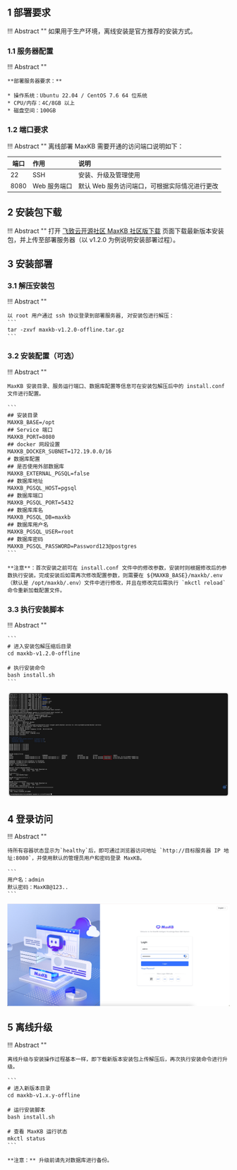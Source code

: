 ## 1 部署要求

!!! Abstract ""
    如果用于生产环境，离线安装是官方推荐的安装方式。

### 1.1 服务器配置

!!! Abstract ""

    **部署服务器要求：**

    * 操作系统：Ubuntu 22.04 / CentOS 7.6 64 位系统
    * CPU/内存：4C/8GB 以上
    * 磁盘空间：100GB

### 1.2 端口要求

!!! Abstract ""
    离线部署 MaxKB 需要开通的访问端口说明如下：

| 端口     | 作用       | 说明                        |
|--------|:---------|:--------------------------|
| 22     | SSH      | 安装、升级及管理使用                |
| 8080   | Web 服务端口 | 默认 Web 服务访问端口，可根据实际情况进行更改 |



## 2 安装包下载

!!! Abstract ""
    打开 [飞致云开源社区 MaxKB 社区版下载](https://community.fit2cloud.com/#/products/maxkb/downloads) 页面下载最新版本安装包，并上传至部署服务器（以 v1.2.0 为例说明安装部署过程）。

## 3 安装部署

### 3.1 解压安装包

!!! Abstract ""

    以 root 用户通过 ssh 协议登录到部署服务器, 对安装包进行解压：
    ```
    tar -zxvf maxkb-v1.2.0-offline.tar.gz
    ```

### 3.2 安装配置（可选）

!!! Abstract ""

    MaxKB 安装目录、服务运行端口、数据库配置等信息可在安装包解压后中的 install.conf 文件进行配置。

    ```
    ## 安装目录
    MAXKB_BASE=/opt
    ## Service 端口
    MAXKB_PORT=8080
    ## docker 网段设置
    MAXKB_DOCKER_SUBNET=172.19.0.0/16
    # 数据库配置
    ## 是否使用外部数据库
    MAXKB_EXTERNAL_PGSQL=false
    ## 数据库地址
    MAXKB_PGSQL_HOST=pgsql
    ## 数据库端口
    MAXKB_PGSQL_PORT=5432
    ## 数据库库名
    MAXKB_PGSQL_DB=maxkb
    ## 数据库用户名
    MAXKB_PGSQL_USER=root
    ## 数据库密码
    MAXKB_PGSQL_PASSWORD=Password123@postgres
    ```

    **注意**：首次安装之前可在 install.conf 文件中的修改参数，安装时则根据修改后的参数执行安装。完成安装后如需再次修改配置参数，则需要在 ${MAXKB_BASE}/maxkb/.env（默认是 /opt/maxkb/.env）文件中进行修改，并且在修改完后需执行 `mkctl reload` 命令重新加载配置文件。


### 3.3 执行安装脚本

!!! Abstract ""

    ```
    # 进入安装包解压缩后目录  
    cd maxkb-v1.2.0-offline

    # 执行安装命令
    bash install.sh
    ```

![安装](../img/index/install.jpg)

## 4 登录访问

!!! Abstract ""

    待所有容器状态显示为`healthy`后，即可通过浏览器访问地址 `http://目标服务器 IP 地址:8080`，并使用默认的管理员用户和密码登录 MaxKB。

    ```
    用户名：admin
    默认密码：MaxKB@123..
    ```

![登录](../img/index/login.jpg)

## 5 离线升级 

!!! Abstract ""

    离线升级与安装操作过程基本一样，即下载新版本安装包上传解压后，再次执行安装命令进行升级。

    ```
    # 进入新版本目录
    cd maxkb-v1.x.y-offline

    # 运行安装脚本
    bash install.sh

    # 查看 MaxKB 运行状态
    mkctl status
    ```

    **注意：** 升级前请先对数据库进行备份。
